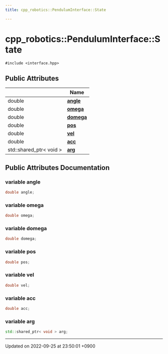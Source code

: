 ```yaml
---
title: cpp_robotics::PendulumInterface::State

---
```


# cpp_robotics::PendulumInterface::State






`#include <interface.hpp>`

## Public Attributes

|                | Name           |
| -------------- | -------------- |
| double | **[angle](/cpp_robotics/doxybook/Classes/structcpp__robotics_1_1PendulumInterface_1_1State/#variable-angle)**  |
| double | **[omega](/cpp_robotics/doxybook/Classes/structcpp__robotics_1_1PendulumInterface_1_1State/#variable-omega)**  |
| double | **[domega](/cpp_robotics/doxybook/Classes/structcpp__robotics_1_1PendulumInterface_1_1State/#variable-domega)**  |
| double | **[pos](/cpp_robotics/doxybook/Classes/structcpp__robotics_1_1PendulumInterface_1_1State/#variable-pos)**  |
| double | **[vel](/cpp_robotics/doxybook/Classes/structcpp__robotics_1_1PendulumInterface_1_1State/#variable-vel)**  |
| double | **[acc](/cpp_robotics/doxybook/Classes/structcpp__robotics_1_1PendulumInterface_1_1State/#variable-acc)**  |
| std::shared_ptr< void > | **[arg](/cpp_robotics/doxybook/Classes/structcpp__robotics_1_1PendulumInterface_1_1State/#variable-arg)**  |

## Public Attributes Documentation

### variable angle

```cpp
double angle;
```


### variable omega

```cpp
double omega;
```


### variable domega

```cpp
double domega;
```


### variable pos

```cpp
double pos;
```


### variable vel

```cpp
double vel;
```


### variable acc

```cpp
double acc;
```


### variable arg

```cpp
std::shared_ptr< void > arg;
```


-------------------------------

Updated on 2022-09-25 at 23:50:01 +0900